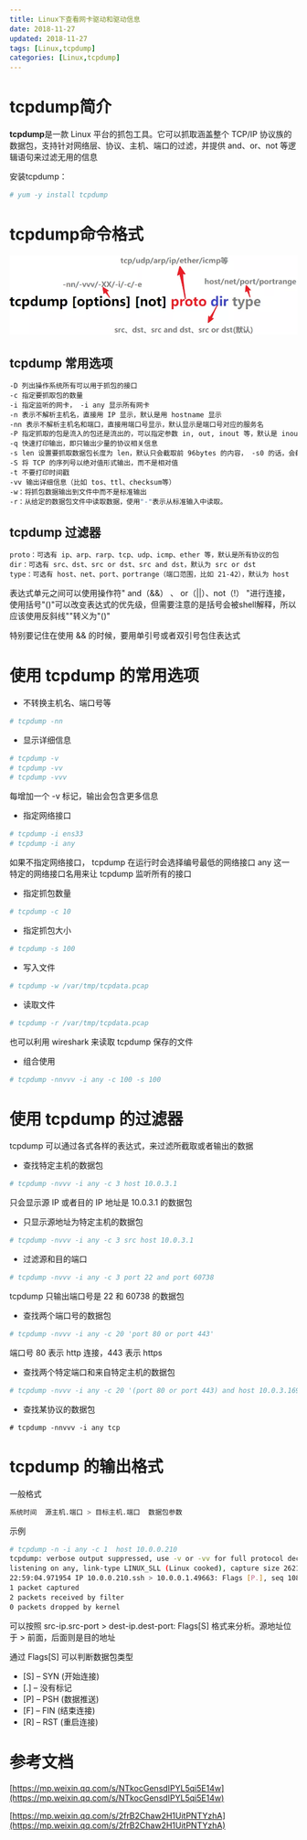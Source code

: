 ```yaml
---
title: Linux下查看网卡驱动和驱动信息
date: 2018-11-27
updated: 2018-11-27
tags: [Linux,tcpdump]
categories: [Linux,tcpdump]
---
```


# tcpdump简介

**tcpdump**是一款 Linux 平台的抓包工具。它可以抓取涵盖整个 TCP/IP 协议族的数据包，支持针对网络层、协议、主机、端口的过滤，并提供 and、or、not 等逻辑语句来过滤无用的信息

安装tcpdump：

```bash
# yum -y install tcpdump
```

<!-- more -->

# tcpdump命令格式

![图片](https://raw.githubusercontent.com/geekspeng/geekspeng.github.io/develop/source/images/A4u40kTQQ2stkARg.png!thumbnail)

## tcpdump 常用选项

```bash
-D 列出操作系统所有可以用于抓包的接口
-c 指定要抓取包的数量
-i 指定监听的网卡， -i any 显示所有网卡
-n 表示不解析主机名，直接用 IP 显示，默认是用 hostname 显示
-nn 表示不解析主机名和端口，直接用端口号显示，默认显示是端口号对应的服务名
-P 指定抓取的包是流入的包还是流出的，可以指定参数 in, out, inout 等，默认是 inout
-q 快速打印输出，即只输出少量的协议相关信息
-s len 设置要抓取数据包长度为 len，默认只会截取前 96bytes 的内容， -s0 的话，会截取全部内容。
-S 将 TCP 的序列号以绝对值形式输出，而不是相对值
-t 不要打印时间戳
-vv 输出详细信息（比如 tos、ttl、checksum等）
-w：将抓包数据输出到文件中而不是标准输出
-r：从给定的数据包文件中读取数据，使用"-"表示从标准输入中读取。
```
## tcpdump 过滤器

```bash
proto：可选有 ip、arp、rarp、tcp、udp、icmp、ether 等，默认是所有协议的包
dir：可选有 src、dst、src or dst、src and dst，默认为 src or dst
type：可选有 host、net、port、portrange（端口范围，比如 21-42），默认为 host
```
表达式单元之间可以使用操作符" and（&&） 、 or（||）、not（!） "进行连接，使用括号"()"可以改变表达式的优先级，但需要注意的是括号会被shell解释，所以应该使用反斜线""转义为"()"

特别要记住在使用 && 的时候，要用单引号或者双引号包住表达式

# 使用 tcpdump 的常用选项

* 不转换主机名、端口号等
```bash
# tcpdump -nn
```
* 显示详细信息
```bash
# tcpdump -v
# tcpdump -vv
# tcpdump -vvv
```
每增加一个 -v 标记，输出会包含更多信息
* 指定网络接口
```bash
# tcpdump -i ens33
# tcpdump -i any
```
如果不指定网络接口， tcpdump 在运行时会选择编号最低的网络接口
any 这一特定的网络接口名用来让 tcpdump 监听所有的接口

* 指定抓包数量
```bash
# tcpdump -c 10
```
* 指定抓包大小
```bash
# tcpdump -s 100
```
* 写入文件
```bash
# tcpdump -w /var/tmp/tcpdata.pcap
```
* 读取文件
```bash
# tcpdump -r /var/tmp/tcpdata.pcap
```
也可以利用 wireshark 来读取 tcpdump 保存的文件
* 组合使用
```bash
# tcpdump -nnvvv -i any -c 100 -s 100
```
# 使用 tcpdump 的过滤器

tcpdump 可以通过各式各样的表达式，来过滤所截取或者输出的数据

* 查找特定主机的数据包
```bash
# tcpdump -nvvv -i any -c 3 host 10.0.3.1
```
只会显示源 IP 或者目的 IP 地址是 10.0.3.1 的数据包
* 只显示源地址为特定主机的数据包
```bash
# tcpdump -nvvv -i any -c 3 src host 10.0.3.1
```
* 过滤源和目的端口
```bash
# tcpdump -nvvv -i any -c 3 port 22 and port 60738
```
tcpdump 只输出端口号是 22 和 60738 的数据包
* 查找两个端口号的数据包
```bash
# tcpdump -nvvv -i any -c 20 'port 80 or port 443'
```
端口号 80 表示 http 连接，443 表示 https
* 查找两个特定端口和来自特定主机的数据包
```bash
# tcpdump -nvvv -i any -c 20 '(port 80 or port 443) and host 10.0.3.169'
```
* 查找某协议的数据包
```
# tcpdump -nnvvv -i any tcp
```
# tcpdump 的输出格式

一般格式

```bash
系统时间  源主机.端口 > 目标主机.端口  数据包参数
```
示例

```bash
# tcpdump -n -i any -c 1  host 10.0.0.210
tcpdump: verbose output suppressed, use -v or -vv for full protocol decode
listening on any, link-type LINUX_SLL (Linux cooked), capture size 262144 bytes
22:59:04.971954 IP 10.0.0.210.ssh > 10.0.0.1.49663: Flags [P.], seq 1081757770:1081757982, ack 3080549455, win 274, length 212
1 packet captured
2 packets received by filter
0 packets dropped by kernel
```
可以按照 src-ip.src-port > dest-ip.dest-port: Flags[S] 格式来分析。源地址位于 > 前面，后面则是目的地址

通过 Flags[S] 可以判断数据包类型

* [S] – SYN (开始连接)
* [.] – 没有标记
* [P] – PSH (数据推送)
* [F] – FIN (结束连接)
* [R] – RST (重启连接)
# 参考文档

[https://mp.weixin.qq.com/s/NTkocGensdIPYL5qi5E14w](https://mp.weixin.qq.com/s/NTkocGensdIPYL5qi5E14w)

[https://mp.weixin.qq.com/s/2frB2Chaw2H1UitPNTYzhA](https://mp.weixin.qq.com/s/2frB2Chaw2H1UitPNTYzhA)


